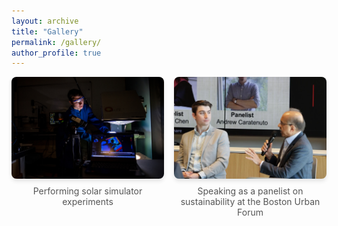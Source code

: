 ```yaml
---
layout: archive
title: "Gallery"
permalink: /gallery/
author_profile: true
---
```


<div class="gallery">
  <!-- Add your photos here -->
  <div class="gallery-item">
    <img src="images/neu_4f178x09j.jpeg" alt="Performing solar simulator experiments">
    <p>Performing solar simulator experiments</p>
  </div>
  <div class="gallery-item">
    <img src="images/boston_urban_forum_ravi_ramamurti.webp" alt="Speaking as a panelist on sustainability at the Boston Urban Forum">
    <p>Speaking as a panelist on sustainability at the Boston Urban Forum</p>
  </div>
  <!-- Repeat the above block for more images -->
</div>

<style>
.gallery {
  display: flex;
  flex-wrap: wrap;
  gap: 16px;
  justify-content: center;
}

.gallery-item {
  flex: 1 1 calc(33.333% - 16px);
  box-sizing: border-box;
  text-align: center;
}

.gallery-item img {
  max-width: 100%;
  height: auto;
  border-radius: 8px;
  box-shadow: 0 4px 6px rgba(0, 0, 0, 0.1);
}

.gallery-item p {
  margin-top: 8px;
  font-size: 14px;
  color: #555;
}
</style>

